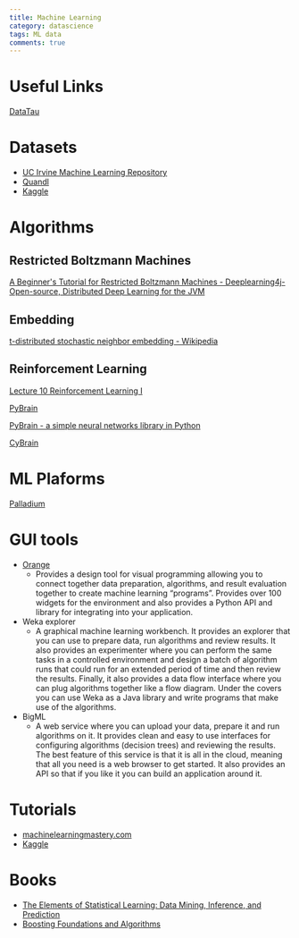 ```yaml
---
title: Machine Learning
category: datascience
tags: ML data
comments: true
---
```


# Useful Links

[DataTau](http://www.datatau.com/)

# Datasets

- [UC Irvine Machine Learning Repository](http://archive.ics.uci.edu/ml/)
- [Quandl](https://www.quandl.com/)
- [Kaggle](https://www.kaggle.com/)

# Algorithms

## Restricted Boltzmann Machines

[A Beginner's Tutorial for Restricted Boltzmann Machines - Deeplearning4j- Open-source, Distributed Deep Learning for the JVM](https://deeplearning4j.org/restrictedboltzmannmachine)


## Embedding

[t-distributed stochastic neighbor embedding - Wikipedia](https://en.wikipedia.org/wiki/T-distributed_stochastic_neighbor_embedding)


## Reinforcement Learning

[Lecture 10 Reinforcement Learning I](https://www.youtube.com/watch?v=IXuHxkpO5E8)

[PyBrain](http://www.pybrain.org/)

[PyBrain - a simple neural networks library in Python](http://fastml.com/pybrain-a-simple-neural-networks-library-in-python/)

[CyBrain](https://github.com/cgarciae/cybrain)


# ML Plaforms

[Palladium](http://palladium.readthedocs.io/en/latest/)


# GUI tools 

- [Orange](http://orange.biolab.si/)
    - Provides a design tool for visual programming allowing you to connect together data preparation, algorithms, and result evaluation
together to create machine learning “programs”. Provides over 100 widgets for the environment and also provides a Python API and library for
integrating into your application.
- Weka explorer
    - A graphical machine learning workbench. It provides an explorer that you can use to prepare data, run algorithms and review results. It
also provides an experimenter where you can perform the same tasks in a controlled environment and design a batch of algorithm runs that could
run for an extended period of time and then review the results. Finally, it also provides a data flow interface where you can plug algorithms
together like a flow diagram. Under the covers you can use Weka as a Java library and write programs that make use of the algorithms.
- BigML
    - A web service where you can upload your data, prepare it and run algorithms on it. It provides clean and easy to use interfaces for
configuring algorithms (decision trees) and reviewing the results. The best feature of this service is that it is all in the cloud, meaning that
all you need is a web browser to get started. It also provides an API so that if you like it you can build an application around it.



# Tutorials

- [machinelearningmastery.com](http://machinelearningmastery.com/)
- [Kaggle](https://www.kaggle.com/wiki/Tutorials)


# Books

- [The Elements of Statistical Learning: Data Mining, Inference, and Prediction](http://statweb.stanford.edu/~tibs/ElemStatLearn/)
- [Boosting Foundations and Algorithms](http://mitpress.mit.edu/books/boosting)

